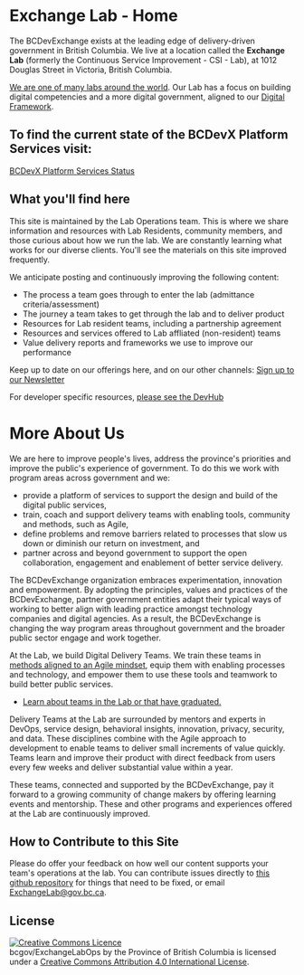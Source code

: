 # Exchange Lab - Home

The BCDevExchange exists at the leading edge of delivery-driven government in British Columbia. We live at a location called the **Exchange Lab** (formerly the Continuous Service Improvement - CSI - Lab), at 1012 Douglas Street in Victoria, British Columbia.

[We are one of many labs around the world](https://apolitical.co/government-innovation-lab-directory/ "Map of Public Sector Innovation Labs"). Our Lab has a focus on building digital competencies and a more digital government, aligned to our [Digital Framework](https://digital.gov.bc.ca/ "BC's Digital Government Website"). 

## To find the current state of the BCDevX Platform Services visit:

[BCDevX Platform Services Status](http://status.developer.gov.bc.ca/)

## What you'll find here

This site is maintained by the Lab Operations team. This is where we share information and resources with Lab Residents, community members, and those curious about how we run the lab. We are constantly learning what works for our diverse clients. You'll see the materials on this site improved frequently.

We anticipate posting and continuously improving the following content: 

 - The process a team goes through to enter the lab (admittance criteria/assessment)
 - The journey a team takes to get through the lab and to deliver product
 - Resources for Lab resident teams, including a partnership agreement
 - Resources and services offered to Lab affliated (non-resident) teams
 - Value delivery reports and frameworks we use to improve our performance

Keep up to date on our offerings here, and on our other channels: [Sign up to our Newsletter](https://us3.list-manage.com/subscribe?u=2cd8863adab4f39ade7cbee34&id=b331c22b50)

For developer specific resources, [please see the DevHub](http://developer.gov.bc.ca)

# More About Us

We are here to improve people's lives, address the province's priorities and improve the public's experience of government. To do this we work with program areas across government and we: 
* provide a platform of services to support the design and build of the digital public services,
* train, coach and support delivery teams with enabling tools, community and methods, such as Agile,
* define problems and remove barriers related to processes that slow us down or diminish our return on investment, and
* partner across and beyond government to support the open collaboration, engagement and enablement of better service delivery.

The BCDevExchange organization embraces experimentation, innovation and empowerment. By adopting the principles, values and practices of the BCDevExchange, partner government entities adapt their typical ways of working to better align with leading practice amongst technology companies and digital agencies. As a result, the BCDevExchange is changing the way program areas throughout government and the broader public sector engage and work together. 

At the Lab, we build Digital Delivery Teams. We train these teams in [methods aligned to an Agile mindset](https://bcgov.github.io/ExchangeLabOps/Agile-in-the-BCPS/readme.html "Learn about what we mean by Agile"), equip them with enabling processes and technology, and empower them to use these tools and teamwork to build better public services. 

* [Learn about teams in the Lab or that have graduated.](/ExchangeLabOps/Resident-Teams/README.html)

Delivery Teams at the Lab are surrounded by mentors and experts in DevOps, service design, behavioral insights, innovation, privacy, security, and data. These disciplines combine with the Agile approach to development to enable teams to deliver small increments of value quickly. Teams learn and improve their product with direct feedback from users every few weeks and deliver substantial value within a year.

These teams, connected and supported by the BCDevExchange, pay it forward to a growing community of change makers by offering learning events and mentorship. These and other programs and experiences offered at the Lab are continuously improved.

## How to Contribute to this Site

Please do offer your feedback on how well our content supports your team's operations at the lab. You can contribute issues directly to [this github repository](https://github.com/bcgov/ExchangeLabOps) for things that need to be fixed, or email ExchangeLab@gov.bc.ca.

## License

<a rel="license" href="http://creativecommons.org/licenses/by/4.0/"><img alt="Creative Commons Licence" style="border-width:0" src="https://i.creativecommons.org/l/by/4.0/80x15.png" /></a><br /><span xmlns:dct="http://purl.org/dc/terms/" property="dct:title"> bcgov/ExchangeLabOps</span> by <span xmlns:cc="http://creativecommons.org/ns#" property="cc:attributionName">the Province of British Columbia</span> is licensed under a <a rel="license" href="http://creativecommons.org/licenses/by/4.0/">Creative Commons Attribution 4.0 International License</a>.

